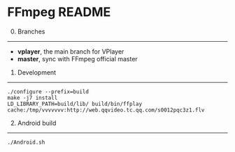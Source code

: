 FFmpeg README
=============

0) Branches
-----------

- **vplayer**, the main branch for VPlayer
- **master**, sync with FFmpeg official master


1) Development
--------------

    ./configure --prefix=build
    make -j7 install
    LD_LIBRARY_PATH=build/lib/ build/bin/ffplay cache:/tmp/vvvvvvv:http://web.qqvideo.tc.qq.com/s0012pqc3z1.flv


2) Android build
----------------

    ./Android.sh
